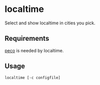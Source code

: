 # localtime
Select and show localtime in cities you pick.

## Requirements

[peco](https://github.com/peco/peco) is needed by localtime.

## Usage
```
localtime [-c configfile]
```
